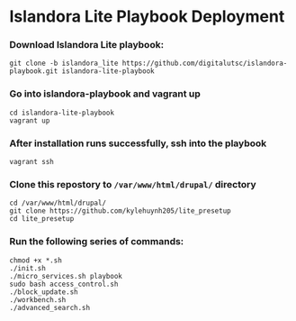 # Islandora Lite Playbook Deployment

### Download Islandora Lite playbook: 

````
git clone -b islandora_lite https://github.com/digitalutsc/islandora-playbook.git islandora-lite-playbook
````

### Go into islandora-playbook and vagrant up
````
cd islandora-lite-playbook
vagrant up
````

### After installation runs successfully, ssh into the playbook

```` 
vagrant ssh 
````

### Clone this repostory to `/var/www/html/drupal/` directory

````
cd /var/www/html/drupal/
git clone https://github.com/kylehuynh205/lite_presetup
cd lite_presetup
````

### Run the following series of commands:

````
chmod +x *.sh
./init.sh
./micro_services.sh playbook
sudo bash access_control.sh
./block_update.sh
./workbench.sh
./advanced_search.sh
````
